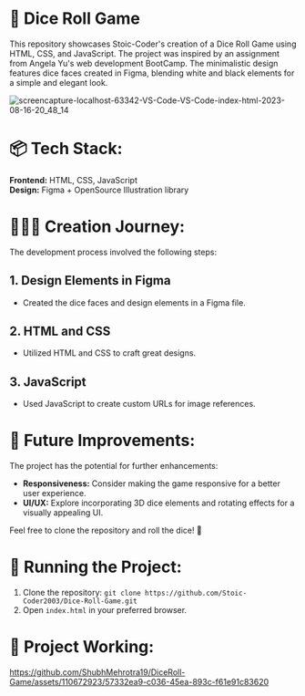 # 🎲 **Dice Roll Game**

This repository showcases Stoic-Coder's creation of a Dice Roll Game using HTML, CSS, and JavaScript. The project was inspired by an assignment from Angela Yu's web development BootCamp. The minimalistic design features dice faces created in Figma, blending white and black elements for a simple and elegant look.

![screencapture-localhost-63342-VS-Code-VS-Code-index-html-2023-08-16-20_48_14](https://github.com/Stoic-Coder2003/DiceRollGame/assets/135078403/a931826e-2f2b-4562-9c1c-87125f7c35c0)


# 📦 **Tech Stack:**

**Frontend:** HTML, CSS, JavaScript  
**Design:** Figma + OpenSource Illustration library


# 👩🏽‍🍳 **Creation Journey:**

The development process involved the following steps:

## 1. Design Elements in Figma
- Created the dice faces and design elements in a Figma file.

## 2. HTML and CSS
- Utilized HTML and CSS to craft great designs.

## 3. JavaScript
- Used JavaScript to create custom URLs for image references.


# 💭 **Future Improvements:**

The project has the potential for further enhancements:

- **Responsiveness:** Consider making the game responsive for a better user experience.
- **UI/UX:** Explore incorporating 3D dice elements and rotating effects for a visually appealing UI.

Feel free to clone the repository and roll the dice! 🎲


# 🚦 **Running the Project:**

1. Clone the repository: `git clone https://github.com/Stoic-Coder2003/Dice-Roll-Game.git`
2. Open `index.html` in your preferred browser.


# 📸 **Project Working:**

https://github.com/ShubhMehrotra19/DiceRoll-Game/assets/110672923/57332ea9-c036-45ea-893c-f61e91c83620

